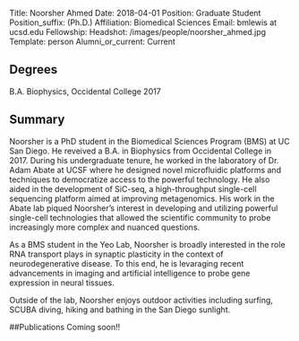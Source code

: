 Title: Noorsher Ahmed 
Date: 2018-04-01
Position: Graduate Student
Position_suffix: (Ph.D.)
Affiliation: Biomedical Sciences
Email: bmlewis at ucsd.edu
Fellowship: 
Headshot: /images/people/noorsher_ahmed.jpg
Template: person
Alumni_or_current: Current

<!-- Status: draft -->

## Degrees
B.A. Biophysics, Occidental College 2017<br>

## Summary
Noorsher is a PhD student in the Biomedical Sciences Program (BMS) at UC San Diego. He reveived a B.A. in Biophysics from Occidental College in 2017. During his undergraduate tenure, he worked in the laboratory of Dr. Adam Abate at UCSF where he designed novel microfluidic platforms and techniques to democratize access to the powerful technology. He also aided in the development of SiC-seq, a high-throughput single-cell sequencing platform aimed at improving metagenomics. His work in the Abate lab piqued Noorsher’s interest in developing and utilizing powerful single-cell technologies that allowed the scientific community to probe increasingly more complex and nuanced questions.

As a BMS student in the Yeo Lab, Noorsher is broadly interested in the role RNA transport plays in synaptic plasticity in the context of neurodegenerative disease. To this end, he is levaraging recent advancements in imaging and artificial intelligence to probe gene expression in neural tissues.

Outside of the lab, Noorsher enjoys outdoor activities including surfing, SCUBA diving, hiking and bathing in the San Diego sunlight.

##Publications
Coming soon!!
